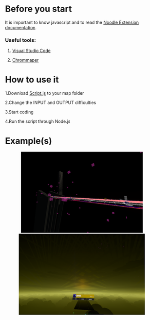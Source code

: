 # Before you start
 It is important to know javascript and to read the [Noodle Extension documentation](https://www.google.com/search?client=firefox-b-d&q=ducomentation).

### Useful tools:
1. [Visual Studio Code](https://code.visualstudio.com/Download)

2. [Chrommaper](https://github.com/Caeden117/ChroMapper)


# How to use it
1.Download [Script.js](./Script.js) to your map folder

2.Change the INPUT and OUTPUT difficulties

3.Start coding

4.Run the script through Node.js

# Example(s)

<p align="center">
  <img src="./Images/Example1.PNG" width="400">
  <img src="./Images/Example2.PNG" width="414">
</p>
